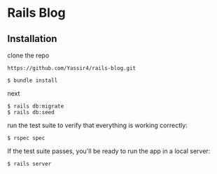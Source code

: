 # Rails Blog


## Installation

 clone the repo
```
https://github.com/Yassir4/rails-blog.git
```

```
$ bundle install 
```

next 

```
$ rails db:migrate
$ rails db:seed
```

run the test suite to verify that everything is working correctly:

```
$ rspec spec
```

If the test suite passes, you'll be ready to run the app in a local server:

```
$ rails server
```
